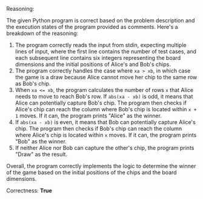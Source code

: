 Reasoning:

The given Python program is correct based on the problem description and the execution states of the program provided as comments. Here's a breakdown of the reasoning:

1.  The program correctly reads the input from stdin, expecting multiple lines of input, where the first line contains the number of test cases, and each subsequent line contains six integers representing the board dimensions and the initial positions of Alice's and Bob's chips.
2.  The program correctly handles the case where `xa > xb`, in which case the game is a draw because Alice cannot move her chip to the same row as Bob's chip.
3.  When `xa <= xb`, the program calculates the number of rows `x` that Alice needs to move to reach Bob's row. If `abs(xa - xb)` is odd, it means that Alice can potentially capture Bob's chip. The program then checks if Alice's chip can reach the column where Bob's chip is located within `x + 1` moves. If it can, the program prints "Alice" as the winner.
4.  If `abs(xa - xb)` is even, it means that Bob can potentially capture Alice's chip. The program then checks if Bob's chip can reach the column where Alice's chip is located within `x` moves. If it can, the program prints "Bob" as the winner.
5.  If neither Alice nor Bob can capture the other's chip, the program prints "Draw" as the result.

Overall, the program correctly implements the logic to determine the winner of the game based on the initial positions of the chips and the board dimensions.

Correctness: **True**